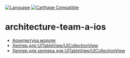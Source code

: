 [![Language](https://img.shields.io/badge/swift-4.1-green.svg)](https://swift.org)
[![Carthage Compatible](https://img.shields.io/badge/Carthage-compatible-4BC51D.svg?style=flat)](https://github.com/Carthage/Carthage)

# architecture-team-a-ios

- [Архитектура модуля](Source/Architecture/README.md)
- [Хелпер для UITableView/UICollectionView](Source/List/README.md)
- [Хелпер для хелпера для UITableView/UICollectionView](Source/ListExtension/README.md)
